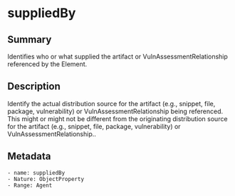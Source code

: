 <!-- Automatically generated by spec-parser v2.0.0 on 2023-12-25T20:28:21.783513+00:00 -->
<!-- SPDX-License-Identifier: Community-Spec-1.0 -->

# suppliedBy

## Summary

Identifies who or what supplied the artifact or VulnAssessmentRelationship referenced by the Element.


## Description

Identify the actual distribution source for the artifact (e.g., snippet, file, package, vulnerability) or VulnAssessmentRelationship being referenced.
This might or might not be different from the originating distribution source for the artifact (e.g., snippet, file, package, vulnerability) or VulnAssessmentRelationship..


## Metadata

    - name: suppliedBy
    - Nature: ObjectProperty
    - Range: Agent




